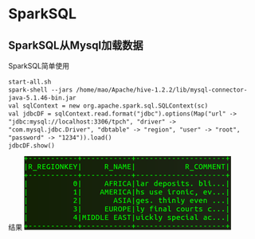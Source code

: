 # SparkSQL

## SparkSQL从Mysql加载数据
SparkSQL简单使用
```
start-all.sh
spark-shell --jars /home/mao/Apache/hive-1.2.2/lib/mysql-connector-java-5.1.46-bin.jar
val sqlContext = new org.apache.spark.sql.SQLContext(sc)
val jdbcDF = sqlContext.read.format("jdbc").options(Map("url" -> "jdbc:mysql://localhost:3306/tpch", "driver" -> "com.mysql.jdbc.Driver", "dbtable" -> "region", "user" -> "root", "password" -> "1234")).load()
jdbcDF.show()
```
结果
![](../pictures/mysql2spark_region_table.png)